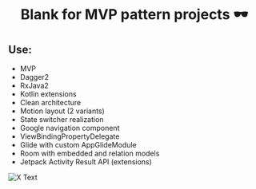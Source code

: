 <h1 align="center">Blank for MVP pattern projects 🕶</h1>
<h2 align="center">

## Use:
- MVP
- Dagger2
- RxJava2
- Kotlin extensions
- Clean architecture 
- Motion layout (2 variants)
- State switcher realization
- Google navigation component
- ViewBindingPropertyDelegate
- Glide with custom AppGlideModule
- Room with embedded and relation models
- Jetpack Activity Result API (extensions)

![X Text](https://im.ezgif.com/tmp/ezgif-1-ae93b82132b5.gif)
